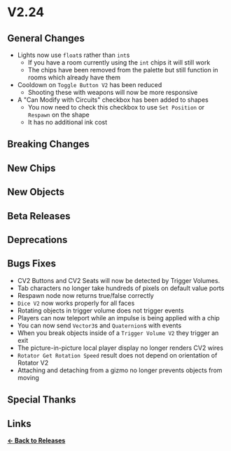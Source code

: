 # V2.24

## General Changes

- Lights now use `float`s rather than `int`s
  - If you have a room currently using the `int` chips it will still work
  - The chips have been removed from the palette but still function in rooms which already have them
- Cooldown on `Toggle Button V2` has been reduced
  - Shooting these with weapons will now be more responsive
- A "Can Modify with Circuits" checkbox has been added to shapes
  - You now need to check this checkbox to use `Set Position` or `Respawn` on the shape
  - It has no additional ink cost

## Breaking Changes

## New Chips

## New Objects

## Beta Releases

## Deprecations

## Bugs Fixes

- CV2 Buttons and CV2 Seats will now be detected by Trigger Volumes.
- Tab characters no longer take hundreds of pixels on default value ports
- Respawn node now returns true/false correctly
- `Dice V2` now works properly for all faces
- Rotating objects in trigger volume does not trigger events
- Players can now teleport while an impulse is being applied with a chip
- You can now send `Vector3`s and `Quaternion`s with events
- When you break objects inside of a `Trigger Volume V2` they trigger an exit
- The picture-in-picture local player display no longer renders CV2 wires
- `Rotator Get Rotation Speed` result does not depend on orientation of Rotator V2
- Attaching and detaching from a gizmo no longer prevents objects from moving

## Special Thanks

## Links

**[<- Back to Releases](https://tyleo-rec.github.io/CircuitsV2Resources/releases/)**
